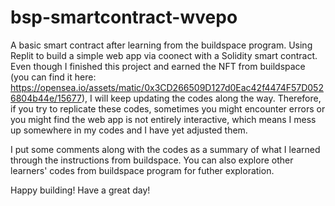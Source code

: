 # bsp-smartcontract-wvepo
A basic smart contract after learning from the buildspace program. Using Replit to build a simple web app via coonect with a Solidity smart contract. Even though I finished this project and earned the NFT from buildspace (you can find it here: https://opensea.io/assets/matic/0x3CD266509D127d0Eac42f4474F57D0526804b44e/15677), I will keep updating the codes along the way. Therefore, if you try to replicate these codes, sometimes you might encounter errors or you might find the web app is not entirely interactive, which means I mess up somewhere in my codes and I have yet adjusted them. 

I put some comments along with the codes as a summary of what I learned through the instructions from buildspace. You can also explore other learners' codes from buildspace program for futher exploration. 

Happy building! Have a great day!
